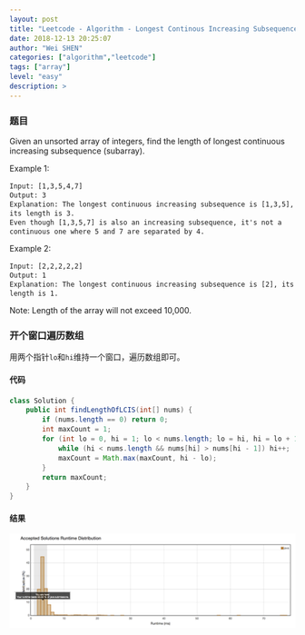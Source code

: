 ```yaml
---
layout: post
title: "Leetcode - Algorithm - Longest Continous Increasing Subsequence "
date: 2018-12-13 20:25:07
author: "Wei SHEN"
categories: ["algorithm","leetcode"]
tags: ["array"]
level: "easy"
description: >
---
```


### 题目
Given an unsorted array of integers, find the length of longest continuous increasing subsequence (subarray).

Example 1:
```
Input: [1,3,5,4,7]
Output: 3
Explanation: The longest continuous increasing subsequence is [1,3,5], its length is 3.
Even though [1,3,5,7] is also an increasing subsequence, it's not a continuous one where 5 and 7 are separated by 4.
```

Example 2:
```
Input: [2,2,2,2,2]
Output: 1
Explanation: The longest continuous increasing subsequence is [2], its length is 1.
```

Note: Length of the array will not exceed 10,000.

### 开个窗口遍历数组
用两个指针`lo`和`hi`维持一个窗口，遍历数组即可。

#### 代码
```java
class Solution {
    public int findLengthOfLCIS(int[] nums) {
        if (nums.length == 0) return 0;
        int maxCount = 1;
        for (int lo = 0, hi = 1; lo < nums.length; lo = hi, hi = lo + 1) {
            while (hi < nums.length && nums[hi] > nums[hi - 1]) hi++;
            maxCount = Math.max(maxCount, hi - lo);
        }
        return maxCount;
    }
}
```

#### 结果
![longest-continous-increasing-subsequence-1](/images/leetcode/longest-continous-increasing-subsequence-1.png)
